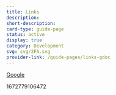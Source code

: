 ```yaml
---
title: Links
description: 
short-description: 
card-type: guide-page
status: active
display: true
category: Development
svg: svg/2FA.svg
provider-link: /guide-pages/links-gdoc
---
```

<div class="content-section">
<div class="section-container" markdown="1">

[Google](https://google.com)
</div>
</div> 1672779106472